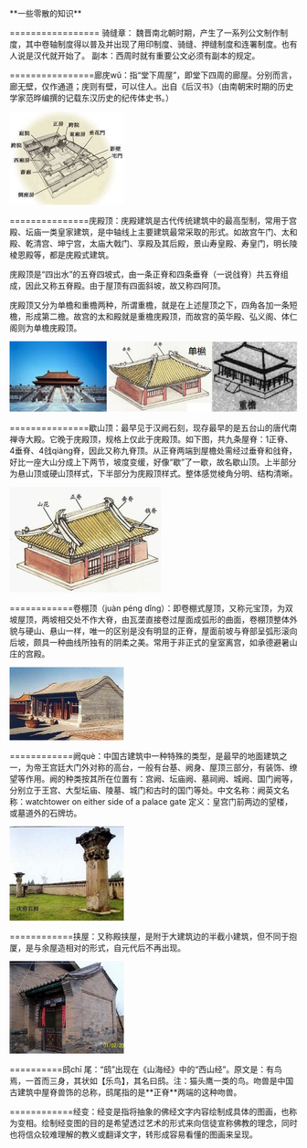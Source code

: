 \*\*一些零散的知识\*\*

================= 骑缝章：
魏晋南北朝时期，产生了一系列公文制作制度，其中卷轴制度得以普及并出现了用印制度、骑缝、押缝制度和连署制度。也有人说是汉代就开始了。
副本：西周时就有重要公文必须有副本的规定。

================廊庑wǔ：指“堂下周屋”，即堂下四周的廊屋。分别而言，廊无壁，仅作通道；庑则有壁，可以住人。出自《后汉书》（由南朝宋时期的历史学家范晔编撰的记载东汉历史的纪传体史书。）

![](media/64fdde19a842d0d895442ffff4bfdc0c.jpg)

===============庑殿顶：庑殿建筑是古代传统建筑中的最高型制，常用于宫殿、坛庙一类皇家建筑，是中轴线上主要建筑最常采取的形式。如故宫午门、太和殿、乾清宫、坤宁宫，太庙大戟门、享殿及其后殿，景山寿皇殿、寿皇门，明长陵棱恩殿等，都是庑殿式建筑。

庑殿顶是“四出水”的五脊四坡式，由一条正脊和四条垂脊（一说戗脊）共五脊组成，因此又称五脊殿。由于屋顶有四面斜坡，故又称四阿顶。

庑殿顶又分为单檐和重檐两种，所谓重檐，就是在上述屋顶之下，四角各加一条短檐，形成第二檐。故宫的太和殿就是重檐庑殿顶，而故宫的英华殿、弘义阁、体仁阁则为单檐庑殿顶。

![](media/0518d90e8635905b7792342175d0f254.png)

===============歇山顶：最早见于汉阙石刻，现存最早的是五台山的唐代南禅寺大殿。它晚于庑殿顶，规格上仅此于庑殿顶。如下图，共九条屋脊：1正脊、4垂脊、4戗qiàng脊，因此又称九脊顶。从正脊两端到屋檐处需经过垂脊和戗脊，好比一座大山分成上下两节，坡度变缓，好像“歇”了一歇，故名歇山顶。上半部分为悬山顶或硬山顶样式，下半部分为庑殿顶样式。整体感觉棱角分明、结构清晰。

![](media/bdf254752c14b4c1d74add9806ab148e.png)

============卷棚顶（juàn pénɡ
dǐnɡ）：即卷棚式屋顶，又称元宝顶，为双坡屋顶，两坡相交处不作大脊，由瓦垄直接卷过屋面成弧形的曲面，卷棚顶整体外貌与硬山、悬山一样，唯一的区别是没有明显的正脊，屋面前坡与脊部呈弧形滚向后坡，颇具一种曲线所独有的阴柔之美。常用于非正式的皇室离宫，如承德避暑山庄的宫殿。

![](media/b4e84e5e507fe37ee7c98861847ae6b6.jpg)

============阙què：中国古建筑中一种特殊的类型，是最早的地面建筑之一，为帝王宫廷大门外对称的高台，一般有台基、阙身、屋顶三部分，有装饰、缭望等作用。阙的种类按其所在位置有：宫阙、坛庙阙、墓祠阙、城阙、国门阙等，分别立于王宫、大型坛庙、陵墓、城门和古时的国门等处。中文名称：阙英文名称：watchtower
on either side of a palace gate 定义：皇宫门前两边的望楼，或墓道外的石牌坊。

![](media/cef4ec1c5e9d72c7aba4ab5960f56161.png)

============挟屋：又称殿挟屋，是附于大建筑边的半截小建筑，但不同于抱厦，是与余屋造相对的形式，自元代后不再出现。

![](media/2bb770596494c463261fc19e75ad8fbe.png)

==========鸱chī 尾：“鸱”出现在《山海经》中的“西山经”。原文是：有鸟焉，一首而三身，其状如【乐鸟】，其名曰鸱。注：猫头鹰一类的鸟。吻兽是中国古建筑中屋脊兽饰的总称，鸱尾指的是\*\*正脊\*\*两端的这种吻兽。

============经变：经变是指将抽象的佛经文字内容绘制成具体的图画，也称为变相。绘制经变图的目的是希望透过艺术的形式来向信徒宣称佛教的理念，同时也将信众较难理解的教义或翻译文字，转形成容易看懂的图画来呈现。
